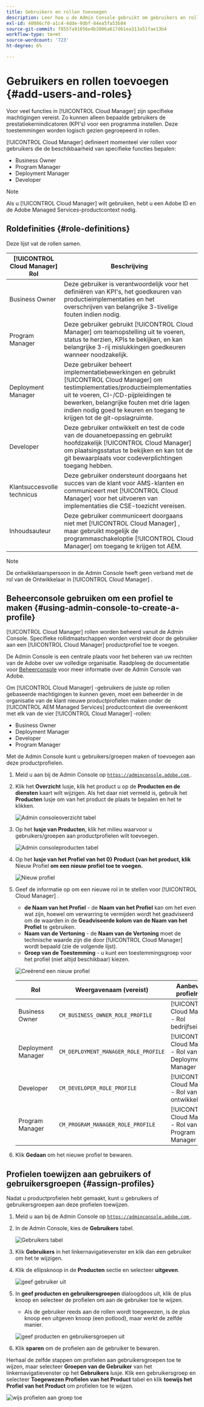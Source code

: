 ```yaml
---
title: Gebruikers en rollen toevoegen
description: Leer hoe u de Admin Console gebruikt om gebruikers en rollen toe te voegen en profielen te maken.
exl-id: 40086cf0-a1c4-4dde-9dbf-84ea5fa53b84
source-git-commit: f855fa91656e4b3806a617d61ea313a51fae13b4
workflow-type: tm+mt
source-wordcount: '723'
ht-degree: 6%

---
```



# Gebruikers en rollen toevoegen {#add-users-and-roles}

Voor veel functies in [!UICONTROL Cloud Manager] zijn specifieke machtigingen vereist. Zo kunnen alleen bepaalde gebruikers de prestatiekernindicatoren (KPI&#39;s) voor een programma instellen. Deze toestemmingen worden logisch gezien gegroepeerd in rollen.

[!UICONTROL Cloud Manager] definieert momenteel vier rollen voor gebruikers die de beschikbaarheid van specifieke functies bepalen:

* Business Owner
* Program Manager
* Deployment Manager
* Developer

>[!NOTE]
>
>Als u [!UICONTROL Cloud Manager] wilt gebruiken, hebt u een Adobe ID en de Adobe Managed Services-productcontext nodig.

## Roldefinities {#role-definitions}

Deze lijst vat de rollen samen.

| [!UICONTROL Cloud Manager] Rol | Beschrijving |
|--- |--- |
| Business Owner | Deze gebruiker is verantwoordelijk voor het definiëren van KPI&#39;s, het goedkeuren van productieimplementaties en het overschrijven van belangrijke 3-tivelige fouten indien nodig. |
| Program Manager | Deze gebruiker gebruikt [!UICONTROL Cloud Manager] om teamopstelling uit te voeren, status te herzien, KPIs te bekijken, en kan belangrijke 3-rij mislukkingen goedkeuren wanneer noodzakelijk. |
| Deployment Manager | Deze gebruiker beheert implementatiebewerkingen en gebruikt [!UICONTROL Cloud Manager] om testimplementaties/productieimplementaties uit te voeren, CI-/CD-pijpleidingen te bewerken, belangrijke fouten met drie lagen indien nodig goed te keuren en toegang te krijgen tot de git-opslagruimte. |
| Developer | Deze gebruiker ontwikkelt en test de code van de douanetoepassing en gebruikt hoofdzakelijk [!UICONTROL Cloud Manager] om plaatsingsstatus te bekijken en kan tot de git bewaarplaats voor codeverplichtingen toegang hebben. |
| Klantsuccesvolle technicus | Deze gebruiker ondersteunt doorgaans het succes van de klant voor AMS-klanten en communiceert met [!UICONTROL Cloud Manager] voor het uitvoeren van implementaties die CSE-toezicht vereisen. |
| Inhoudsauteur | Deze gebruiker communiceert doorgaans niet met [!UICONTROL Cloud Manager] , maar gebruikt mogelijk de programmaschakeloptie [!UICONTROL Cloud Manager] om toegang te krijgen tot AEM. |

>[!NOTE]
>
>De ontwikkelaarspersoon in de Admin Console heeft geen verband met de rol van de Ontwikkelaar in [!UICONTROL Cloud Manager] .

## Beheerconsole gebruiken om een profiel te maken {#using-admin-console-to-create-a-profile}

[!UICONTROL Cloud Manager] rollen worden beheerd vanuit de Admin Console. Specifieke rollidmaatschappen worden verstrekt door de gebruiker aan een [!UICONTROL Cloud Manager] productprofiel toe te voegen.

De Admin Console is een centrale plaats voor het beheren van uw rechten van de Adobe over uw volledige organisatie. Raadpleeg de documentatie voor [Beheerconsole](https://helpx.adobe.com/nl/enterprise/using/admin-console.html) voor meer informatie over de Admin Console van Adobe.

Om [!UICONTROL Cloud Manager] -gebruikers de juiste op rollen gebaseerde machtigingen te kunnen geven, moet een beheerder in de organisatie van de klant nieuwe productprofielen maken onder de [!UICONTROL AEM Managed Services] productcontext die overeenkomt met elk van de vier [!UICONTROL Cloud Manager] -rollen:

* Business Owner
* Deployment Manager
* Developer
* Program Manager

Met de Admin Console kunt u gebruikers/groepen maken of toevoegen aan deze productprofielen.

1. Meld u aan bij de Admin Console op [`https://adminconsole.adobe.com` ](https://adminconsole.adobe.com) .

1. Klik het **Overzicht** lusje, klik het product u op de **Producten en de diensten** kaart wilt wijzigen. Als het daar niet vermeld is, gebruik het **Producten** lusje om van het product de plaats te bepalen en het te klikken.

   ![ Admin consoleoverzicht tabel ](/help/assets/admin-console-overview.png)

1. Op het **lusje van Producten**, klik het milieu waarvoor u gebruikers/groepen aan productprofielen wilt toevoegen.

   ![ Admin consoleproducten tabel ](/help/assets/admin-console-product.png)

1. Op het **lusje van het Profiel van het 0} Product {van het product, klik** Nieuw Profiel **om een nieuw profiel toe te voegen.**

   ![ Nieuw profiel ](/help/assets/admin-console-product-profiles.png)

1. Geef de informatie op om een nieuwe rol in te stellen voor [!UICONTROL Cloud Manager] .

   * **de Naam van het Profiel** - de **Naam van het Profiel** kan om het even wat zijn, hoewel om verwarring te vermijden wordt het geadviseerd om de waarden in de **Geadviseerde kolom van de Naam van het Profiel** te gebruiken.
   * **Naam van de Vertoning** - de **Naam van de Vertoning** moet de technische waarde zijn die door [!UICONTROL Cloud Manager] wordt bepaald (zie de volgende lijst).
   * **Groep van de Toestemming** - u kunt een toestemmingsgroep voor het profiel (niet altijd beschikbaar) kiezen.

   ![ Creërend een nieuw profiel ](/help/assets/screen_shot_2018-05-04at171819.png)

   | Rol | Weergavenaam (vereist) | Aanbevolen profielnaam |
   |---|---|---|
   | Business Owner | `CM_BUSINESS_OWNER_ROLE_PROFILE` | [!UICONTROL Cloud Manager] - Rol bedrijfseigenaar |
   | Deployment Manager | `CM_DEPLOYMENT_MANAGER_ROLE_PROFILE` | [!UICONTROL Cloud Manager] - Rol van Deployment Manager |
   | Developer | `CM_DEVELOPER_ROLE_PROFILE` | [!UICONTROL Cloud Manager] - Rol van ontwikkelaar |
   | Program Manager | `CM_PROGRAM_MANAGER_ROLE_PROFILE` | [!UICONTROL Cloud Manager] - Rol van Program Manager |


1. Klik **Gedaan** om het nieuwe profiel te bewaren.

## Profielen toewijzen aan gebruikers of gebruikersgroepen {#assign-profiles}

Nadat u productprofielen hebt gemaakt, kunt u gebruikers of gebruikersgroepen aan deze profielen toewijzen.

1. Meld u aan bij de Admin Console op [`https://adminconsole.adobe.com` ](https://adminconsole.adobe.com) .

1. In de Admin Console, kies de **Gebruikers** tabel.

   ![ Gebruikers tabel ](/help/assets/admin-console-users.png)

1. Klik **Gebruikers** in het linkernavigatievenster en klik dan een gebruiker om het te wijzigen.

1. Klik de ellipsknoop in de **Producten** sectie en selecteer **uitgeven**.

   ![ geef gebruiker ](/help/assets/admin-console-edit-user.png) uit

1. In **geef producten en gebruikersgroepen** dialoogdoos uit, klik de plus knoop en selecteer de profielen om aan de gebruiker toe te wijzen.

   * Als de gebruiker reeds aan de rollen wordt toegewezen, is de plus knoop een uitgeven knoop (een potlood), maar werkt de zelfde manier.

   ![ geef producten en gebruikersgroepen ](/help/assets/admin-console-edit-products-and-user-groups.png) uit

1. Klik **sparen** om de profielen aan de gebruiker te bewaren.

Herhaal de zelfde stappen om profielen aan gebruikersgroepen toe te wijzen, maar selecteer **Groepen van de Gebruiker** van het linkernavigatievenster op het **Gebruikers** lusje. Klik een gebruikersgroep en selecteer **Toegewezen Profielen van het Product** tabel en klik **toewijs het Profiel van het Product** om profielen toe te wijzen.

![ wijs profielen aan groep ](/help/assets/admin-console-edit-user-groups.png) toe
